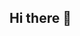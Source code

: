 ## Hi there 👋

<!--
**FranWDev/FranWDev** is a ✨ _special_ ✨ repository because its `README.md` (this file) appears on your GitHub profile.
test test test
Here are some ideas to get you started:

- 🔭 I’m currently working on ...
- 🌱 I’m currently learning ...
- 👯 I’m looking to collaborate on ...
- 🤔 I’m looking for help with ...
- 💬 Ask me about ...
- 📫 How to reach me: ...
- 😄 Pronouns: ...
- ⚡ Fun fact: ...
-->
